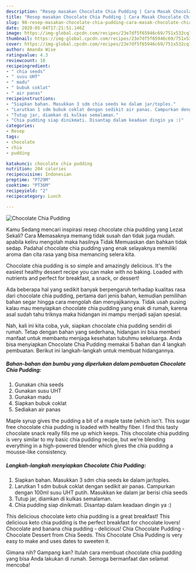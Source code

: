 ```yaml
---
description: "Resep masakan Chocolate Chia Pudding | Cara Masak Chocolate Chia Pudding Yang Lezat"
title: "Resep masakan Chocolate Chia Pudding | Cara Masak Chocolate Chia Pudding Yang Lezat"
slug: 98-resep-masakan-chocolate-chia-pudding-cara-masak-chocolate-chia-pudding-yang-lezat
date: 2020-05-04T17:21:51.146Z
image: https://img-global.cpcdn.com/recipes/23e7df5f65946c69/751x532cq70/chocolate-chia-pudding-foto-resep-utama.jpg
thumbnail: https://img-global.cpcdn.com/recipes/23e7df5f65946c69/751x532cq70/chocolate-chia-pudding-foto-resep-utama.jpg
cover: https://img-global.cpcdn.com/recipes/23e7df5f65946c69/751x532cq70/chocolate-chia-pudding-foto-resep-utama.jpg
author: Amanda Wise
ratingvalue: 4.3
reviewcount: 10
recipeingredient:
- " chia seeds"
- " susu UHT"
- " madu"
- " bubuk coklat"
- " air panas"
recipeinstructions:
- "Siapkan bahan. Masukkan 3 sdm chia seeds ke dalam jar/toples."
- "Larutkan 1 sdm bubuk coklat dengan sedikit air panas. Campurkan dengan 100ml susu UHT putih. Masukkan ke dalam jar berisi chia seeds"
- "Tutup jar, diamkan di kulkas semalaman."
- "Chia pudding siap dinikmati. Disantap dalam keadaan dingin ya :)"
categories:
- Resep
tags:
- chocolate
- chia
- pudding

katakunci: chocolate chia pudding 
nutrition: 204 calories
recipecuisine: Indonesian
preptime: "PT29M"
cooktime: "PT36M"
recipeyield: "2"
recipecategory: Lunch

---
```



![Chocolate Chia Pudding](https://img-global.cpcdn.com/recipes/23e7df5f65946c69/751x532cq70/chocolate-chia-pudding-foto-resep-utama.jpg)

Kamu Sedang mencari inspirasi resep chocolate chia pudding yang Lezat Sekali? Cara Memasaknya memang tidak susah dan tidak juga mudah. apabila keliru mengolah maka hasilnya Tidak Memuaskan dan bahkan tidak sedap. Padahal chocolate chia pudding yang enak selayaknya memiliki aroma dan cita rasa yang bisa memancing selera kita.

Chocolate chia pudding is so simple and amazingly delicious. It&#39;s the easiest healthy dessert recipe you can make with no baking. Loaded with nutrients and perfect for breakfast, a snack, or dessert!

Ada beberapa hal yang sedikit banyak berpengaruh terhadap kualitas rasa dari chocolate chia pudding, pertama dari jenis bahan, kemudian pemilihan bahan segar hingga cara mengolah dan menyajikannya. Tidak usah pusing kalau mau menyiapkan chocolate chia pudding yang enak di rumah, karena asal sudah tahu triknya maka hidangan ini mampu menjadi sajian spesial.


Nah, kali ini kita coba, yuk, siapkan chocolate chia pudding sendiri di rumah. Tetap dengan bahan yang sederhana, hidangan ini bisa memberi manfaat untuk membantu menjaga kesehatan tubuhmu sekeluarga. Anda bisa menyiapkan Chocolate Chia Pudding memakai 5 bahan dan 4 langkah pembuatan. Berikut ini langkah-langkah untuk membuat hidangannya.

<!--inarticleads1-->

##### Bahan-bahan dan bumbu yang diperlukan dalam pembuatan Chocolate Chia Pudding:

1. Gunakan  chia seeds
1. Gunakan  susu UHT
1. Gunakan  madu
1. Siapkan  bubuk coklat
1. Sediakan  air panas


Maple syrup gives the pudding a bit of a maple taste (which isn&#39;t. This sugar free chocolate chia pudding is loaded with healthy fiber. I find this tasty chocolate snack really fills me up which keeps. This chocolate chia pudding is very similar to my basic chia pudding recipe, but we&#39;re blending everything in a high-powered blender which gives the chia pudding a mousse-like consistency. 

<!--inarticleads2-->

##### Langkah-langkah menyiapkan Chocolate Chia Pudding:

1. Siapkan bahan. Masukkan 3 sdm chia seeds ke dalam jar/toples.
1. Larutkan 1 sdm bubuk coklat dengan sedikit air panas. Campurkan dengan 100ml susu UHT putih. Masukkan ke dalam jar berisi chia seeds
1. Tutup jar, diamkan di kulkas semalaman.
1. Chia pudding siap dinikmati. Disantap dalam keadaan dingin ya :)


This delicious chocolate keto chia pudding is a great breakfast! This delicious keto chia pudding is the perfect breakfast for chocolate lovers! Chocolate and banana chia pudding - delicious! Chia Chocolate Pudding - Chocolate Dessert from Chia Seeds. This Chocolate Chia Pudding is very easy to make and uses dates to sweeten it. 

Gimana nih? Gampang kan? Itulah cara membuat chocolate chia pudding yang bisa Anda lakukan di rumah. Semoga bermanfaat dan selamat mencoba!
